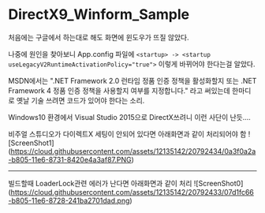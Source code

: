 # DirectX9_Winform_Sample

처음에는 구글에서 하는대로 해도 화면에 윈도우가 뜨질 않았다.

나중에 원인을 찾아보니 App.config 파일에 `<startup> -> <startup useLegacyV2RuntimeActivationPolicy="true">` 이렇게 
바뀌어야 한다는걸 알았다.

MSDN에서는 ".NET Framework 2.0 런타임 정품 인증 정책을 활성화할지 또는 .NET Framework 4 정품 인증 정책을 사용할지 여부를 지정합니다."
라고 써있는데 한마디로 옛날 기술 쓰려면 코드가 있어야 한다는 소리.

Windows10 환경에서 Visual Studio 2015으로 DirectX쓰려니 이런 사단이 난듯....

비주얼 스튜디오가 다이렉트X 세팅이 안되어 있다면 아래화면과 같이 처리되어야 함
![ScreenShot1] (https://cloud.githubusercontent.com/assets/12135142/20792434/0a3f0a2a-b805-11e6-8731-8420e4a3af87.PNG)

---

빌드할때 LoaderLock관련 에러가 난다면 아래화면과 같이 처리
![ScreenShot0] (https://cloud.githubusercontent.com/assets/12135142/20792433/07d1fc66-b805-11e6-8728-241ba2701dad.png)
